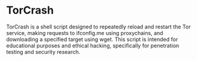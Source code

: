# TorCrash
TorCrash is a shell script designed to repeatedly reload and restart the Tor service, making requests to ifconfig.me using proxychains, and downloading a specified target using wget. This script is intended for educational purposes and ethical hacking, specifically for penetration testing and security research.
